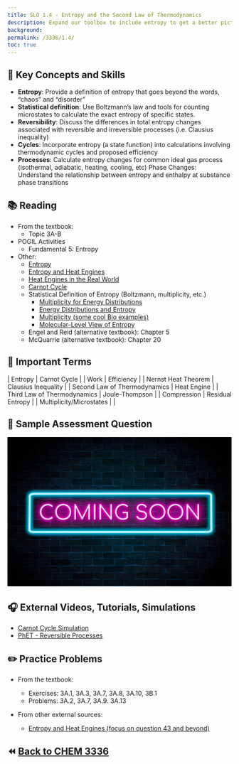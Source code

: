 ```yaml
---
title: SLO 1.4 - Entropy and the Second Law of Thermodynamics
description: Expand our toolbox to include entropy to get a better picture of spontaneity
background: 
permalink: /3336/1.4/
toc: true
---
```


## :key: Key Concepts and Skills 
* **Entropy**: Provide a definition of entropy that goes beyond the words, “chaos” and “disorder”
* **Statistical definition**: Use Boltzmann’s law and tools for counting microstates to calculate the exact entropy of specific states. 
* **Reversibility**: Discuss the differences in total entropy changes associated with reversible and irreversible processes (i.e. Clausius inequality) 
* **Cycles**: Incorporate entropy (a state function) into calculations involving thermodynamic cycles and proposed efficiency
* **Processes**: Calculate entropy changes for common ideal gas process (isothermal, adiabatic, heating, cooling, etc) 
Phase Changes: Understand the relationship between entropy and enthalpy at substance phase transitions

## :books: Reading

* From the textbook:
    * Topic 3A-B
* POGIL Activities
    * Fundamental 5: Entropy
* Other:
    * <a href="https://scholar.harvard.edu/files/schwartz/files/6-entropy.pdf" target="_blank">Entropy</a>
    * <a href="http://eng-web1.eng.famu.fsu.edu/~chandra/courses/eml3004c/book/Chapter12/CHAP12-7.HTM" target="_blank">Entropy and Heat Engines</a>
    * <a href="https://c21.phas.ubc.ca/article/heat-engines-in-the-real-world/" target="_blank">Heat Engines in the Real World</a>
    * <a href="https://openstax.org/books/university-physics-volume-2/pages/4-5-the-carnot-cycle" target="_blank">Carnot Cycle</a>
    * Statistical Definition of Entropy (Boltzmann, multiplicity, etc.)
        * <a href="http://hyperphysics.phy-astr.gsu.edu/hbase/Math/multeng.html" target="_blank">Multiplicity for Energy Distributions</a>
        * <a href="https://drive.google.com/file/d/1B2v1WFa72e7cv_nLF_r6m_0sm-x2UdGK/view" target="_blank">Energy Distributions and Entropy</a>
        * <a href="https://drive.google.com/file/d/1veJXn7ax6txzLsPNls_SoTar4RDcKNQU/view" target="_blank">Multiplicity (some cool Bio examples)</a>
        * <a href="http://www.bio.brandeis.edu/classes/biochem104/entropy.pdf" target="_blank">Molecular-Level View of Entropy</a>
    * Engel and Reid (alternative textbook): Chapter 5
    * McQuarrie (alternative textbook): Chapter 20


## :paperclip: Important Terms

|  Entropy  |      Carnot Cycle      |
|  Work |    Efficiency    |
|   Nernst Heat Theorem  |    Clausius Inequality    |
| Second Law of Thermodynamics |     Heat Engine    |
|  Third Law of Thermodynamics  |        Joule-Thompson      |
| Compression | Residual Entropy |
|  Multiplicity/Microstates  |    |

## :memo: Sample Assessment Question
![Sample assessment questions for CHEM 3336 SLO 1.4](/assets/theme/images/coming_soon.jpg "3336 SLO 1.4")

## :headphones: External Videos, Tutorials, Simulations

* <a href="http://galileoandeinstein.phys.virginia.edu/more_stuff/Applets/carnot_cycle/carnot_cycle.html" target="_blank">Carnot Cycle Simulation</a>
* <a href="https://phet.colorado.edu/sims/cheerpj/ideal-gas/latest/ideal-gas.html?simulation=reversible-reactions" target="_blank">PhET - Reversible Processes</a>


## :pencil2: Practice Problems
* From the textbook:
    * Exercises: 3A.1, 3A.3, 3A.7, 3A.8, 3A.10, 3B.1
    * Problems: 3A.2, 3A.7, 3A.9. 3A.13

* From other external sources: 
    * <a href="https://openstax.org/books/university-physics-volume-2/pages/4-problems" target="_blank">Entropy and Heat Engines (focus on question 43 and beyond)</a>


## :rewind: [Back to CHEM 3336](../)

